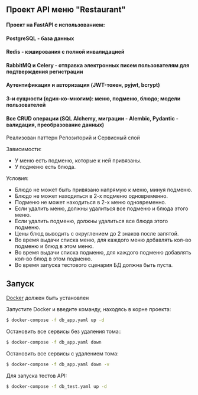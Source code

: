 ## Проект API меню "Restaurant"


#### Проект на FastAPI с использованием:<br> 
#### PostgreSQL - база данных<br> 
#### Redis - кэширования с полной инвалидацией<br>
#### RabbitMQ и Celery - отправка электронных писем пользователям для подтверждения регистрации<br> 
#### Аутентификация и авторизация (JWT-токен, pyjwt, bcrypt)<br>
#### 3-и сущности (один-ко-многим): меню, подменю, блюдо; модели пользователей<br> 
#### Все CRUD операции (SQL Alchemy, миграции  - Alembic, Pydantic - валидация, преобразование данных)
Реализован паттерн Репозиторий и Сервисный слой


Зависимости:
* У меню есть подменю, которые к ней привязаны.
* У подменю есть блюда.

Условия:
* Блюдо не может быть привязано напрямую к меню, минуя подменю.
* Блюдо не может находиться в 2-х подменю одновременно.
* Подменю не может находиться в 2-х меню одновременно.
* Если удалить меню, должны удалиться все подменю и блюда этого меню.
* Если удалить подменю, должны удалиться все блюда этого подменю.
* Цены блюд выводить с округлением до 2 знаков после запятой.
* Во время выдачи списка меню, для каждого меню добавлять кол-во подменю и блюд в этом меню.
* Во время выдачи списка подменю, для каждого подменю добавлять кол-во блюд в этом подменю.
* Во время запуска тестового сценария БД должна быть пуста.


## Запуск

[Docker](https://www.docker.com/) должен быть установлен

Запустите Docker и введите команду, находясь в корне проекта:

```bash
$ docker-compose -f db_app.yaml up -d
```
Остановить все сервисы без удаления тома::

```bash
$ docker-compose -f db_app.yaml down
```

Остановить все сервисы с удалением тома:

```bash
$ docker-compose -f db_app.yaml down -v
```

Для запуска тестов API:

```bash
$ docker-compose -f db_test.yaml up -d
```
